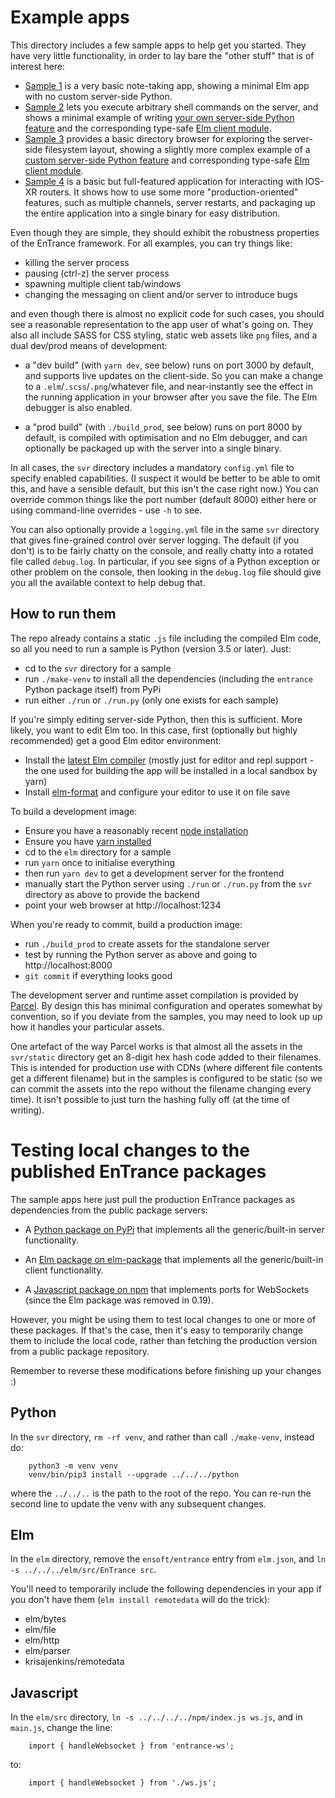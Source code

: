 # Example apps

This directory includes a few sample apps to help get you started. They have
very little functionality, in order to lay bare the "other stuff" that is of
interest here:

 - [Sample 1](1_notes) is a very basic note-taking app, showing a minimal Elm
   app with no custom server-side Python.
 - [Sample 2](2_shell) lets you execute arbitrary shell commands on the server,
   and shows a minimal example of writing [your own server-side Python
   feature](2_shell/svr/run.py) and the corresponding type-safe [Elm client
   module](2_shell/elm/src/InsecureShell.elm).
 - [Sample 3](3_browser) provides a basic directory browser for exploring the
   server-side filesystem layout, showing a slightly more complex example of a
   [custom server-side Python feature](3_browser/svr/run.py) and corresponding
   type-safe [Elm client module](3_browser/elm/src/ReadDir.elm).
 - [Sample 4](4_router_simple) is a basic but full-featured application for
   interacting with IOS-XR routers. It shows how to use some more
   "production-oriented" features, such as multiple channels, server restarts,
   and packaging up the entire application into a single binary for easy
   distribution.

Even though they are simple, they should exhibit the robustness properties of
the EnTrance framework. For all examples, you can try things like:

 - killing the server process
 - pausing (ctrl-z) the server process
 - spawning multiple client tab/windows
 - changing the messaging on client and/or server to introduce bugs

and even though there is almost no explicit code for such cases, you should see
a reasonable representation to the app user of what's going on. They also all
include SASS for CSS styling, static web assets like `png` files, and a dual
dev/prod means of development:

- a "dev build" (with `yarn dev`, see below) runs on port 3000 by default, and
  supports live updates on the client-side. So you can make a change to a
  `.elm`/`.scss`/`.png`/whatever file, and near-instantly see the effect in the
  running application in your browser after you save the file. The Elm debugger
  is also enabled.

- a "prod build" (with `./build_prod`, see below) runs on port 8000 by default,
  is compiled with optimisation and no Elm debugger, and can optionally be
  packaged up with the server into a single binary.

In all cases, the `svr` directory includes a mandatory `config.yml` file to
specify enabled capabilities. (I suspect it would be better to be able to omit
this, and have a sensible default, but this isn't the case right now.) You can
override common things like the port number (default 8000) either here or using
command-line overrides - use `-h` to see.

You can also optionally provide a `logging.yml` file in the same `svr`
directory that gives fine-grained control over server logging. The default (if
you don't) is to be fairly chatty on the console, and really chatty into a
rotated file called `debug.log`. In particular, if you see signs of a Python
exception or other problem on the console, then looking in the `debug.log` file
should give you all the available context to help debug that.

## How to run them

The repo already contains a static `.js` file including the compiled Elm code,
so all you need to run a sample is Python (version 3.5 or later). Just:

 - cd to the `svr` directory for a sample
 - run `./make-venv` to install all the dependencies (including the `entrance`
   Python package itself) from PyPi
 - run either `./run` or `./run.py` (only one exists for each sample)

If you're simply editing server-side Python, then this is sufficient. More
likely, you want to edit Elm too. In this case, first (optionally but highly
recommended) get a good Elm editor environment:

- Install the [latest Elm compiler](https://guide.elm-lang.org/install.html)
  (mostly just for editor and repl support - the one used for building the app
  will be installed in a local sandbox by yarn)
- Install [elm-format](https://github.com/avh4/elm-format/releases/) and
  configure your editor to use it on file save

To build a development image:

- Ensure you have a reasonably recent
  [node installation](https://nodejs.org/en/download/)
- Ensure you have [yarn installed](https://yarnpkg.com/lang/en/docs/install/)
- cd to the `elm` directory for a sample
- run `yarn` once to initialise everything
- then run `yarn dev` to get a development server for the frontend
- manually start the Python server using `./run` or `./run.py` from the
  `svr` directory as above to provide the backend
- point your web browser at http://localhost:1234

When you're ready to commit, build a production image:

- run `./build_prod` to create assets for the standalone server
- test by running the Python server as above and going to http://localhost:8000
- `git commit` if everything looks good

The development server and runtime asset compilation is provided by
[Parcel](https://parceljs.org). By design this has minimal configuration and
operates somewhat by convention, so if you deviate from the samples, you may
need to look up up how it handles your particular assets.

One artefact of the way Parcel works is that almost all the assets in the
`svr/static` directory get an 8-digit hex hash code added to their filenames.
This is intended for production use with CDNs (where different file contents
get a different filename) but in the samples is configured to be static (so we
can commit the assets into the repo without the filename changing every time).
It isn't possible to just turn the hashing fully off (at the time of writing).


# Testing local changes to the published EnTrance packages

The sample apps here just pull the production EnTrance packages as dependencies
from the public package servers:

 * A [Python package on PyPi](https://pypi.org/project/entrance/) that
   implements all the generic/built-in server functionality.

 * An [Elm package on elm-package](https://package.elm-lang.org/packages/ensoft/entrance/latest/)
   that implements all the generic/built-in client functionality.

 * A [Javascript package on npm](https://www.npmjs.com/package/entrance-ws)
   that implements ports for WebSockets (since the Elm package was removed
   in 0.19).

However, you might be using them to test local changes to one or more of these
packages. If that's the case, then it's easy to temporarily change them to
include the local code, rather than fetching the production version from a
public package repository.

Remember to reverse these modifications before finishing up your changes :)

## Python

In the `svr` directory, `rm -rf venv`, and rather than call `./make-venv`,
instead do:

        python3 -m venv venv
        venv/bin/pip3 install --upgrade ../../../python

where the `../../..` is the path to the root of the repo. You can re-run the
second line to update the venv with any subsequent changes.

## Elm

In the `elm` directory, remove the `ensoft/entrance` entry from `elm.json`, and
`ln -s ../../../elm/src/EnTrance src`.

You'll need to temporarily include the following dependencies in your app if
you don't have them (`elm install remotedata` will do the trick):

  - elm/bytes
  - elm/file
  - elm/http
  - elm/parser
  - krisajenkins/remotedata

## Javascript

In the `elm/src` directory, `ln -s ../../../../npm/index.js ws.js`, and in
`main.js`, change the line:

        import { handleWebsocket } from 'entrance-ws';

to:

        import { handleWebsocket } from './ws.js';
